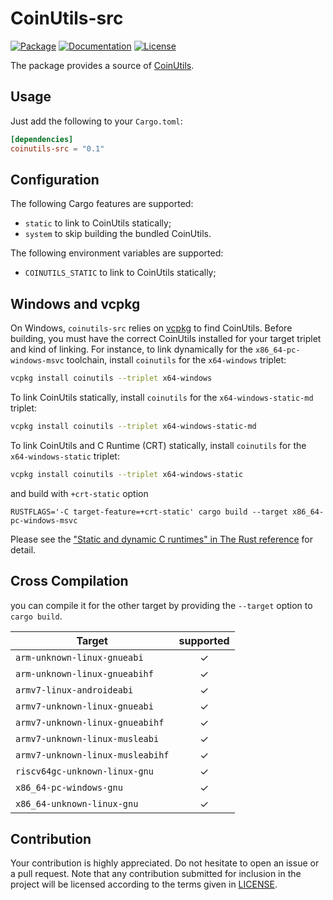 # CoinUtils-src

[![Package][package-img]][package-url] [![Documentation][documentation-img]][documentation-url] [![License][license-img]][license-url]

The package provides a source of [CoinUtils].

## Usage
Just add the following to your `Cargo.toml`:

```toml
[dependencies]
coinutils-src = "0.1"
```

## Configuration

The following Cargo features are supported:

* `static` to link to CoinUtils statically;
* `system` to skip building the bundled CoinUtils.

The following environment variables are supported:

* `COINUTILS_STATIC` to link to CoinUtils statically;

## Windows and vcpkg

On Windows, `coinutils-src` relies on [vcpkg] to find CoinUtils. Before building,
you must have the correct CoinUtils installed for your target triplet and kind of
linking. For instance, to link dynamically for the `x86_64-pc-windows-msvc`
toolchain, install `coinutils` for the `x64-windows` triplet:

```sh
vcpkg install coinutils --triplet x64-windows
```

To link CoinUtils statically, install `coinutils` for the `x64-windows-static-md` triplet:

```sh
vcpkg install coinutils --triplet x64-windows-static-md
```

To link CoinUtils and C Runtime (CRT) statically, install `coinutils` for the `x64-windows-static` triplet:

```sh
vcpkg install coinutils --triplet x64-windows-static
```

and build with `+crt-static` option

```
RUSTFLAGS='-C target-feature=+crt-static' cargo build --target x86_64-pc-windows-msvc
```

Please see the ["Static and dynamic C runtimes" in The Rust reference](https://doc.rust-lang.org/reference/linkage.html#static-and-dynamic-c-runtimes) for detail.

## Cross Compilation

you can compile it for the other target by providing the `--target` option to 
`cargo build`. 


| Target                               |  supported  |
|--------------------------------------|:-----------:|
| `arm-unknown-linux-gnueabi`          | ✓   |
| `arm-unknown-linux-gnueabihf`        | ✓   |
| `armv7-linux-androideabi`            | ✓   |
| `armv7-unknown-linux-gnueabi`        | ✓   |
| `armv7-unknown-linux-gnueabihf`      | ✓   |
| `armv7-unknown-linux-musleabi`       | ✓   |
| `armv7-unknown-linux-musleabihf`     | ✓   |
| `riscv64gc-unknown-linux-gnu`        | ✓   |
| `x86_64-pc-windows-gnu`              | ✓   |
| `x86_64-unknown-linux-gnu`           | ✓   |

## Contribution

Your contribution is highly appreciated. Do not hesitate to open an issue or a
pull request. Note that any contribution submitted for inclusion in the project
will be licensed according to the terms given in [LICENSE](license-url).

[CoinUtils]: https://github.com/coin-or/CoinUtils
[vcpkg]: https://github.com/Microsoft/vcpkg

[documentation-img]: https://docs.rs/coinutils-src/badge.svg
[documentation-url]: https://docs.rs/coinutils-src
[package-img]: https://img.shields.io/crates/v/coinutils-src.svg
[package-url]: https://crates.io/crates/coinutils-src
[license-img]: https://img.shields.io/crates/l/coinutils-src.svg
[license-url]: https://github.com/Maroon502/coinutils-src/blob/master/LICENSE.md